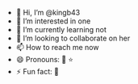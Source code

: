 - 👋 Hi, I’m @kingb43
- 👀 I’m interested in one
- 🌱 I’m currently learning not
- 💞️ I’m looking to collaborate on her
- 📫 How to reach me now 
- 😄 Pronouns: 🤣 ⭐ 
- ⚡ Fun fact: 🌠 

<!---
kingb43/kingb43 is a ✨ special ✨ repository because its `README.md` (this file) appears on your GitHub profile.
You can click the Preview link to take a look at your changes.
--->
